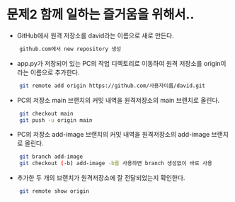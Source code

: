 # 문제2 함께 일하는 즐거움을 위해서..

* GitHub에서 원격 저장소를 david라는 이름으로 새로 만든다.
```bash
    github.com에서 new repository 생성 
```
* app.py가 저장되어 있는 PC의 작업 디렉토리로 이동하여 원격 저장소를 origin이라는 이름으로 추가한다.
```bash
    git remote add origin https://github.com/사용자이름/david.git
```
* PC의 저장소 main 브랜치의 커밋 내역을 원격저장소의 main 브랜치로 올린다.
```bash
    git checkout main
    git push -u origin main
```
* PC의 저장소 add-image 브랜치의 커밋 내역을 원격저장소의 add-image 브랜치로 올린다.
```bash
    git branch add-image
    git checkout (-b) add-image -b를 사용하면 branch 생성없이 바로 사용
```
* 추가한 두 개의 브랜치가 원격저장소에 잘 전달되었는지 확인한다.
```bash
    git remote show origin
```